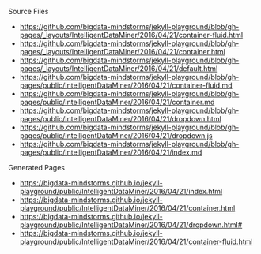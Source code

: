 Source Files
* https://github.com/bigdata-mindstorms/jekyll-playground/blob/gh-pages/_layouts/IntelligentDataMiner/2016/04/21/container-fluid.html
* https://github.com/bigdata-mindstorms/jekyll-playground/blob/gh-pages/_layouts/IntelligentDataMiner/2016/04/21/container.html
* https://github.com/bigdata-mindstorms/jekyll-playground/blob/gh-pages/_layouts/IntelligentDataMiner/2016/04/21/default.html
* https://github.com/bigdata-mindstorms/jekyll-playground/blob/gh-pages/public/IntelligentDataMiner/2016/04/21/container-fluid.md
* https://github.com/bigdata-mindstorms/jekyll-playground/blob/gh-pages/public/IntelligentDataMiner/2016/04/21/container.md
* https://github.com/bigdata-mindstorms/jekyll-playground/blob/gh-pages/public/IntelligentDataMiner/2016/04/21/dropdown.html
* https://github.com/bigdata-mindstorms/jekyll-playground/blob/gh-pages/public/IntelligentDataMiner/2016/04/21/dropdown.js
* https://github.com/bigdata-mindstorms/jekyll-playground/blob/gh-pages/public/IntelligentDataMiner/2016/04/21/index.md

Generated Pages
* https://bigdata-mindstorms.github.io/jekyll-playground/public/IntelligentDataMiner/2016/04/21/index.html
* https://bigdata-mindstorms.github.io/jekyll-playground/public/IntelligentDataMiner/2016/04/21/container.html
* https://bigdata-mindstorms.github.io/jekyll-playground/public/IntelligentDataMiner/2016/04/21/dropdown.html#
* https://bigdata-mindstorms.github.io/jekyll-playground/public/IntelligentDataMiner/2016/04/21/container-fluid.html
